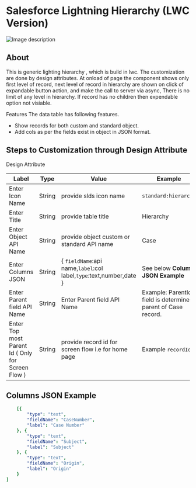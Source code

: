 # Salesforce Lightning Hierarchy (LWC Version) 

![Image description](https://github.com/Sarveshgithub/LightningFlowComponents/blob/master/flow_screen_components/hierarchy/hierarchy.PNG?raw=true)

## About

This is generic lighting hierarchy , which is build in lwc.
The customization are done by design attributes. At onload of page the component shows only first level of record, next level of record in hierarchy are shown on click of expandable button action, and make the call to server via async, There is no limit of any level in hierarchy. If record has no children then expendable option not visiable.

Features
The data table has following features.
- Show records for both custom and standard object.
- Add cols as per the fields exist in object in JSON format.

## Steps to Customization through Design Attribute
Design Attribute

| Label           | Type       | Value                        | Example             |
|-----------------|------------|------------------------------|---------------------|
| Enter Icon Name  | String     | provide slds icon name  |  `standard:hierarchy` |
| Enter Title      | String     | provide table title |  Hierarchy               |
| Enter Object API Name | String| provide object custom or standard API name|  Case |
| Enter Columns JSON | String | { `fieldName`:api name,`label`:col label,`type`:text,number,date }| See below **Column JSON Example**
Enter Parent field API Name | String | Enter Parent field API Name | Example: ParentId field is determine parent of Case record.
Enter Top most Parent Id ( Only for Screen Flow ) | String | provide record id for screen flow i.e for home page | Example `recordId`

## Columns JSON Example
``` yaml 
    [{
        "type": "text",
        "fieldName": "CaseNumber",
        "label": "Case Number"
    }, {
        "type": "text",
        "fieldName": "Subject",
        "label": "Subject"
    }, {
        "type": "text",
        "fieldName": "Origin",
        "label": "Origin"
    }
]

